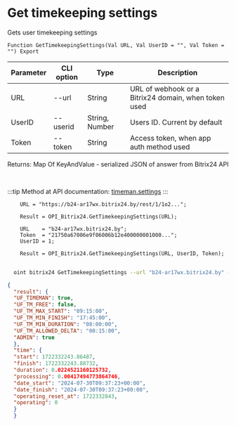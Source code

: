 ﻿---
sidebar_position: 10
---

# Get timekeeping settings
 Gets user timekeeping settings



`Function GetTimekeepingSettings(Val URL, Val UserID = "", Val Token = "") Export`

  | Parameter | CLI option | Type | Description |
  |-|-|-|-|
  | URL | --url | String | URL of webhook or a Bitrix24 domain, when token used |
  | UserID | --userid | String, Number | Users ID. Current by default |
  | Token | --token | String | Access token, when app auth method used |

  
  Returns:  Map Of KeyAndValue - serialized JSON of answer from Bitrix24 API

<br/>

:::tip
Method at API documentation: [timeman.settings](https://dev.1c-bitrix.ru/rest_help/timeman/base/timeman_settings.php)
:::
<br/>


```bsl title="Code example"
    URL = "https://b24-ar17wx.bitrix24.by/rest/1/1o2...";

    Result = OPI_Bitrix24.GetTimekeepingSettings(URL);

    URL    = "b24-ar17wx.bitrix24.by";
    Token  = "21750a67006e9f06006b12e400000001000...";
    UserID = 1;

    Result = OPI_Bitrix24.GetTimekeepingSettings(URL, UserID, Token);
```



```sh title="CLI command example"
    
  oint bitrix24 GetTimekeepingSettings --url "b24-ar17wx.bitrix24.by" --userid "1" --token "fe3fa966006e9f06006b12e400000001000..."

```

```json title="Result"
{
  "result": {
  "UF_TIMEMAN": true,
  "UF_TM_FREE": false,
  "UF_TM_MAX_START": "09:15:00",
  "UF_TM_MIN_FINISH": "17:45:00",
  "UF_TM_MIN_DURATION": "08:00:00",
  "UF_TM_ALLOWED_DELTA": "00:15:00",
  "ADMIN": true
  },
  "time": {
  "start": 1722332243.86487,
  "finish": 1722332243.88732,
  "duration": 0.0224521160125732,
  "processing": 0.00417494773864746,
  "date_start": "2024-07-30T09:37:23+00:00",
  "date_finish": "2024-07-30T09:37:23+00:00",
  "operating_reset_at": 1722332843,
  "operating": 0
  }
  }
```
